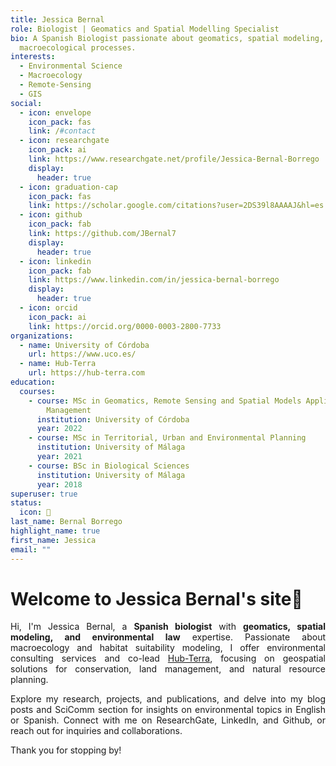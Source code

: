 ```yaml
---
title: Jessica Bernal
role: Biologist | Geomatics and Spatial Modelling Specialist
bio: A Spanish Biologist passionate about geomatics, spatial modeling, and
  macroecological processes.
interests:
  - Environmental Science
  - Macroecology
  - Remote-Sensing
  - GIS
social:
  - icon: envelope
    icon_pack: fas
    link: /#contact
  - icon: researchgate
    icon_pack: ai
    link: https://www.researchgate.net/profile/Jessica-Bernal-Borrego
    display:
      header: true
  - icon: graduation-cap
    icon_pack: fas
    link: https://scholar.google.com/citations?user=2DS39l8AAAAJ&hl=es
  - icon: github
    icon_pack: fab
    link: https://github.com/JBernal7
    display:
      header: true
  - icon: linkedin
    icon_pack: fab
    link: https://www.linkedin.com/in/jessica-bernal-borrego
    display:
      header: true
  - icon: orcid
    icon_pack: ai
    link: https://orcid.org/0000-0003-2800-7733
organizations:
  - name: University of Córdoba
    url: https://www.uco.es/
  - name: Hub-Terra
    url: https://hub-terra.com
education:
  courses:
    - course: MSc in Geomatics, Remote Sensing and Spatial Models Applied to Forest
        Management
      institution: University of Córdoba
      year: 2022
    - course: MSc in Territorial, Urban and Environmental Planning
      institution: University of Málaga
      year: 2021
    - course: BSc in Biological Sciences
      institution: University of Málaga
      year: 2018
superuser: true
status:
  icon: 🦥
last_name: Bernal Borrego
highlight_name: true
first_name: Jessica
email: ""
---
```

# Welcome to Jessica Bernal's site🦥

<!--StartFragment-->

<div style="text-align: justify;">

Hi, I'm Jessica Bernal,  a **Spanish biologist** with **geomatics, spatial modeling, and environmental law** expertise. Passionate about macroecology and habitat suitability modeling, I offer environmental consulting services and co-lead [Hub-Terra](https://www.hub-terra.com/), focusing on geospatial solutions for conservation, land management, and natural resource planning.

Explore my research, projects, and publications, and delve into my blog posts and SciComm section for insights on environmental topics in English or Spanish. Connect with me on ResearchGate, LinkedIn, and Github, or reach out for inquiries and collaborations.

Thank you for stopping by! 

<!--EndFragment-->